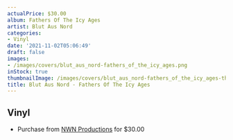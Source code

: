 ```yaml
---
actualPrice: $30.00
album: Fathers Of The Icy Ages
artist: Blut Aus Nord
categories:
- Vinyl
date: '2021-11-02T05:06:49'
draft: false
images:
- /images/covers/blut_aus_nord-fathers_of_the_icy_ages.png
inStock: true
thumbnailImage: /images/covers/blut_aus_nord-fathers_of_the_icy_ages-thumb.png
title: Blut Aus Nord - Fathers Of The Icy Ages
---
```


## Vinyl
* Purchase from [NWN Productions](http://shop.nwnprod.com/index.php?route=product/product&path=75&product_id=18763&sort=pd.name&order=ASC) for $30.00
